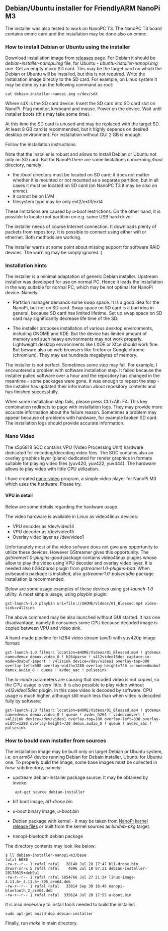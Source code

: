 ## Debian/Ubuntu installer for FriendlyARM NanoPi M3

The installer was also tested to work on NanoPC T3. The NanoPC T3 board contains emmc card and the installation may be done also on emmc.

### How to install Debian or Ubuntu using the installer

Download installation image from [releases](https://github.com/rafaello7/debian-installer-nanopi-m3/releases) page. For Debian it should be _debian-installer-nanopi.img_ file, for Ubuntu - _ubuntu-installer-nanopi.img_ one. Get an empty micro SD card. This may be the target card on which the Debian or Ubuntu will be installed, but this is not required. Write the installation image directly to the SD card. For example, on Linux system it may be done by run the following command as root:

	cat debian-installer-nanopi.img >/dev/sdX

Where sdX is the SD card device. Insert the SD card into SD card slot on NanoPi. Plug monitor, keyboard and mouse. Power on the device. Wait until installer boots (this may take some time).

At this time the SD card is unused and may be replaced with the target SD. At least 8 GB card is recommended, but it highly depends on desired desktop environment. For installation without GUI 2 GB is enough.

Follow the installation instructions.

Note that the installer is robust and allows to install Debian or Ubuntu not only on SD card. But for NanoPi there are some limitations concerning _/boot_ directory, namely:

 * the _/boot_ directory must be located on SD card; it does not matter whether it is mounted or not mounted as a separate partition, but in all cases it must be located on SD card (on NanoPC T3 it may be also on emmc).
 * it cannot be on LVM
 * filesystem type may be only ext2/ext3/ext4

These limitations are caused by _u-boot_ restrictions. On the other hand, it is possible to locate root partition on e.g. some USB hard drive.

The installer needs of course Internet connection. It downloads plenty of packets from repository. It is possible to connect using either wifi or ethernet. Both methods are working.

The installer warns at some point about missing support for software RAID devices. The warning may be simply ignored :)

### Installation hints

The installer is a minimal adaptation of generic Debian installer. Upstream installer was developed for use on normal PC. Hence it leads the installation in the way suitable for normal PC, which may be not optimal for NanoPi device. Namely:

 * Partition manager demands some swap space. It is a good idea for the NanoPi, but not on SD card. Swap space on SD card is a bad idea in general, because SD card has limited lifetime. Set up swap space on SD card may significantly decrease life time of the SD.
 
 * The installer proposes installation of various desktop environments, including GNOME and KDE. But the device has limited amount of memory and such heavy environments may not work properly. Lightweight desktop environments like LXDE or Xfce should work fine. But beware also on web browsers like firefox or Google chrome (chromium). They may eat hundreds megabytes of memory.

The installer is not perfect. Sometimes some step may fail. For example, I encountered a problem with software installation step. It failed because the installer pulled software over a hour and the repository has changed in the meantime - some packages were gone. It was enough to repeat the step - the installer has updated their information about repository contents and has finished successfully.

When some installation step fails, please press Ctrl+Alt+F4. This key combination redirects to page with installation logs. They may provide more accurate information about the failure reason. Sometimes a problem may appear because of problems with hardware, for example broken SD card. The installation logs should provide accurate information.

### Nano Video

The s5p6818 SOC contains VPU (Video Processing Unit) hardware dedicated
for encoding/decoding video files. The SOC contains also an overlay graphics
layer (plane) dedicated for render graphics in formats suitable for playing
video files (yuv420, yuv422, yuv444). The hardware allows to play video
with little CPU utilization.

I have created [nano-video](https://github.com/rafaello7/nano-video)
program, a simple video player for NanoPi M3 which uses the hardware.
Please try.

#### VPU in detail

Below are some details regarding the hardware usage.

The video hardware is available in Linux as video4linux devices:

 * VPU encoder as /dev/video14
 * VPU decoder as /dev/video15
 * Overlay video layer as /dev/video1

Unfortunately most of the video sofware does not give any opportunity to
utilize these devices. However GStreamer gives this opportunity. The
_gstreamer1.0-plugins-good_ package contains video4linux plugins whose
allow to play the video using VPU decoder and overlay video layer. It is needed
also _h264parse_ plugin from _gstreamer1.0-plugins-bad_. When pulseaudio
package is installed, also _gstreamer1.0-pulseaudio_ package installation is
recommended.

Below are some usage examples of these devices using _gst-launch-1.0_ utility.
A most simple usage, using _playbin_ plugin:

	gst-launch-1.0 playbin uri=file://$HOME/Videos/01_Blessed.mp4 video-sink=v4l2sink

The above command may be also launched without GUI started. It has one
disadvantage, namely it consumes some CPU because decoded image is copied
between VPU and video sink.

A hand-made pipeline for h264 video stream (avc1) with yuv420p image format:

	gst-launch-1.0 filesrc location=$HOME/Videos/01_Blessed.mp4 ! qtdemux name=demux demux.video_0 ! h264parse ! v4l2video15dec capture-io-mode=dmabuf-import ! v4l2sink device=/dev/video1 overlay-top=300 overlay-left=600 overlay-width=1280 overlay-height=720 io-mode=dmabuf demux.audio_0 ! queue ! avdec_aac ! pulsesink

The _io-mode_ parameters are causing that decoded video is not copied, so
the CPU usage is very little. It is also possible to play video without
_v4l2video15dec_ plugin. In this case video is decoded by software.
CPU usage is much higher, although still much less than when video is
decoded fully by software:

	gst-launch-1.0 filesrc location=$HOME/Videos/01_Blessed.mp4 ! qtdemux name=demux demux.video_0 ! queue ! avdec_h264 ! videoconvert ! v4l2sink device=/dev/video1 overlay-top=180 overlay-left=330 overlay-width=1280 overlay-height=720 demux.audio_0 ! queue ! avdec_aac ! pulsesink


### How to bould own installer from sources

The installation image may be built only on target Debian or Ubuntu system, i.e. on arm64 device running Debian for Debain installer, Ubuntu for Ubuntu one. To properly build the image, some base images must be collected in _base_ subdirectory, namely:

 * upstream debian-installer package source. It may be obtained by invoke:

	    apt-get source debian-installer

 * bl1 boot image, _bl1-drone.bin_
 * u-boot binary image, _u-boot.bin_
 * Debian package with kernel - it may be taken from [NanoPi kernel release files](https://github.com/rafaello7/linux-nanopi-m3/releases) or built from the kernel sources as _bindeb-pkg_ target.
 * nanopi-bluetooth debian package

The directory contents may look like below:

	$ ll debian-installer-nanopi-m3/base
	total 6080
	-rw-r--r-- 1 rafal rafal   28140 Jul 28 17:47 bl1-drone.bin
	drwxr-xr-x 5 rafal rafal    4096 Jul 18 07:21 debian-installer-20170615+deb9u1
	-rw-r--r-- 1 rafal rafal 5854766 Jul 27 21:24 linux-image-4.11.6+_4.11.6+-395_arm64.deb
	-rw-r--r-- 1 rafal rafal   33814 Sep 30 16:46 nanopi-bluetooth_2_arm64.deb
	-rw-r--r-- 1 rafal rafal  335624 Jul 28 17:55 u-boot.bin

It is also necessary to install tools needed to build the installer:

	sudo apt-get build-dep debian-installer

Finally, run _make_ in main directory.


